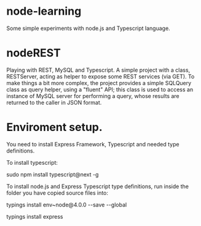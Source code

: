 # node-learning
Some simple experiments with node.js and Typescript language.

# nodeREST
Playing with REST, MySQL and Typescript.
A simple project with a class, RESTServer, acting as helper to expose some REST services (via GET). To make things a bit more complex, the project provides a simple SQLQuery class as query helper, using a "fluent" API; this class is used to access an instance of MySQL server for performing a query, whose results are returned to the caller in JSON format.

# Enviroment setup.

You need to install Express Framework, Typescript and needed type definitions.

To install typescript:</p>
sudo npm install typescript@next -g
</p>
To install node.js and Express Typescript type definitions, run inside the folder you have copied source files into:
</p>
typings install env~node@4.0.0 --save --global </p>
typings install express 





